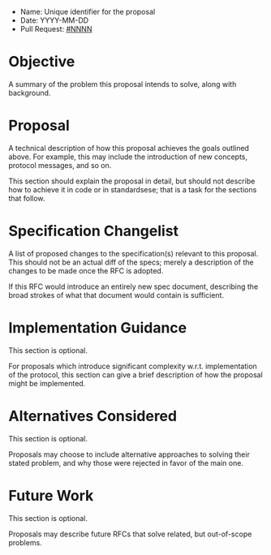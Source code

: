 * Name: Unique identifier for the proposal
* Date: YYYY-MM-DD
* Pull Request: [#NNNN](https://github.com/opencomputeproject/Security/pull/NNNN)

# Objective

A summary of the problem this proposal intends to solve, along with background.

# Proposal

A technical description of how this proposal achieves the goals outlined above.
For example, this may include the introduction of new concepts, protocol
messages, and so on.

This section should explain the proposal in detail, but should not describe how
to achieve it in code or in standardsese; that is a task for the sections that
follow.

# Specification Changelist

A list of proposed changes to the specification(s) relevant to this proposal.
This should not be an actual diff of the specs; merely a description of the changes
to be made once the RFC is adopted.

If this RFC would introduce an entirely new spec document, describing the broad
strokes of what that document would contain is sufficient.

# Implementation Guidance

This section is optional.

For proposals which introduce significant complexity w.r.t. implementation of
the protocol, this section can give a brief description of how the proposal
might be implemented.

# Alternatives Considered

This section is optional.

Proposals may choose to include alternative approaches to solving their stated
problem, and why those were rejected in favor of the main one.

# Future Work

This section is optional.

Proposals may describe future RFCs that solve related, but out-of-scope
problems.
